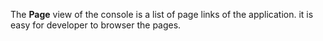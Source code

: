 The __Page__ view of the console is a list of page links of the application. it is easy for developer to browser the pages.
